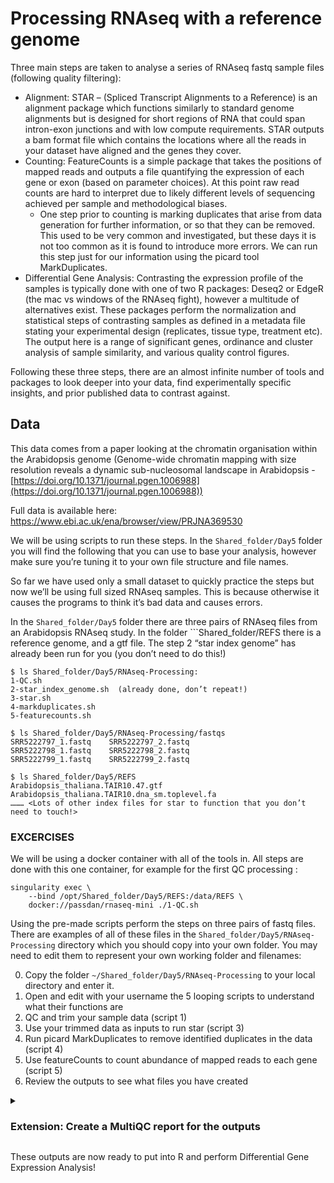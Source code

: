 # Processing RNAseq with a reference genome

Three main steps are taken to analyse a series of RNAseq fastq sample files (following quality filtering): 
- Alignment: STAR – (Spliced Transcript Alignments to a Reference) is an alignment package which functions similarly to standard genome alignments but is designed for short regions of RNA that could span intron-exon junctions and with low compute requirements. STAR outputs a bam format file which contains the locations where all the reads in your dataset have aligned and the genes they cover.
- Counting: FeatureCounts is a simple package that takes the positions of mapped reads and outputs a file quantifying the expression of each gene or exon (based on parameter choices). At this point raw read counts are hard to interpret due to likely different levels of sequencing achieved per sample and methodological biases. 
    - One step prior to counting is marking duplicates that arise from data generation for further information, or so that they can be removed. This used to be very common and investigated, but these days it is not too common as it is found to introduce more errors. We can run this step just for our information using the picard tool MarkDuplicates.
- Differential Gene Analysis: Contrasting the expression profile of the samples is typically done with one of two R packages: Deseq2 or EdgeR (the mac vs windows of the RNAseq fight), however a multitude of alternatives exist. These packages perform the normalization and statistical steps of contrasting samples as defined in a metadata file stating your experimental design (replicates, tissue type, treatment etc). The output here is a range of significant genes, ordinance and cluster analysis of sample similarity, and various quality control figures.

Following these three steps, there are an almost infinite number of tools and packages to look deeper into your data, find experimentally specific insights, and prior published data to contrast against.

## Data

This data comes from a paper looking at the chromatin organisation within the Arabidopsis genome (Genome-wide chromatin mapping with size resolution reveals a dynamic sub-nucleosomal landscape in Arabidopsis - [https://doi.org/10.1371/journal.pgen.1006988](https://doi.org/10.1371/journal.pgen.1006988))

Full data is available here: https://www.ebi.ac.uk/ena/browser/view/PRJNA369530

We will be using  scripts to run these steps. In the ```Shared_folder/Day5``` folder you will find the following that you can use to base your analysis, however make sure you’re tuning it to your own file structure and file names. 

So far we have used only a small dataset to quickly practice the steps but now we’ll be using full sized RNAseq samples. This is because otherwise it causes the programs to think it’s bad data and causes errors. 

In the ```Shared_folder/Day5``` folder there are three pairs of RNAseq files from an Arabidopsis RNAseq study. In the folder ```Shared_folder/REFS there is a reference genome, and a gtf file. The step 2 “star index genome” has already been run for you (you don’t need to do this!)
```
$ ls Shared_folder/Day5/RNAseq-Processing:
1-QC.sh  
2-star_index_genome.sh  (already done, don’t repeat!)
3-star.sh  
4-markduplicates.sh  
5-featurecounts.sh 
```
```
$ ls Shared_folder/Day5/RNAseq-Processing/fastqs
SRR5222797_1.fastq    SRR5222797_2.fastq
SRR5222798_1.fastq    SRR5222798_2.fastq
SRR5222799_1.fastq    SRR5222799_2.fastq

$ ls Shared_folder/Day5/REFS
Arabidopsis_thaliana.TAIR10.47.gtf
Arabidopsis_thaliana.TAIR10.dna_sm.toplevel.fa
……… <Lots of other index files for star to function that you don’t need to touch!>
```

### EXCERCISES

We will be using a docker container with all of the tools in. All steps are done with this one container, for example for the first QC processing :
```
singularity exec \
    --bind /opt/Shared_folder/Day5/REFS:/data/REFS \
    docker://passdan/rnaseq-mini ./1-QC.sh
```

Using the pre-made scripts perform the steps on three pairs of fastq files. There are examples of all of these files in the ```Shared_folder/Day5/RNAseq-Processing``` directory which you should copy into your own folder. You may need to edit them to represent your own working folder and filenames:

0. Copy the folder ```~/Shared_folder/Day5/RNAseq-Processing``` to your local directory and enter it.
1. Open and edit with your username the 5 looping scripts to understand what their functions are
2. QC and trim your sample data (script 1)
3. Use your trimmed data as inputs to run star (script 3)
4. Run picard MarkDuplicates to remove identified duplicates in the data (script 4)
5. Use featureCounts to count abundance of mapped reads to each gene (script 5)
6. Review the outputs to see what files you have created

<details>
    <summary>

### Extension: Create a MultiQC report for  the outputs

</summary>

6. Run multiQC on the processed directory using this full command (you don’t need to give any additional parameters):

```
singularity exec docker://multiqc/multiqc:latest multiqc .
```
</details>
	
These outputs are now ready to put into R and perform Differential Gene Expression Analysis!
